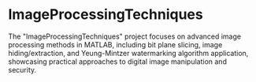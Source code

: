 # ImageProcessingTechniques
 The "ImageProcessingTechniques" project focuses on advanced image processing methods in MATLAB, including bit plane slicing, image hiding/extraction, and Yeung-Mintzer watermarking algorithm application, showcasing practical approaches to digital image manipulation and security.



